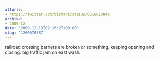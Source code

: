 ```yaml
---
alturls:
- https://twitter.com/bismark/status/6616613849
archive:
- 2009-12
date: '2009-12-13T02:16:27+00:00'
slug: '1260670587'
---
```


railroad crossing barriers are broken or something.  keeping opening and closing. big traffic jam on east wash.


